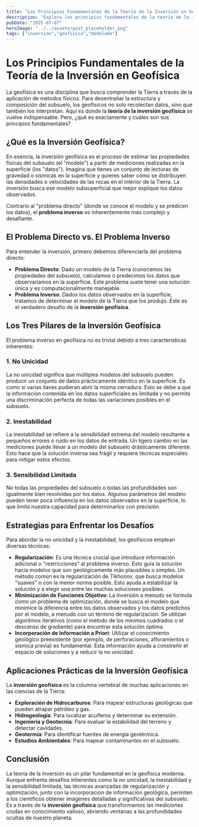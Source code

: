 ```yaml
---
title: "Los Principios Fundamentales de la Teoría de la Inversión en Geofísica"
description: "Explora los principios fundamentales de la teoría de la inversión en geofísica, diferenciando el problema directo del inverso y abordando los desafíos de no unicidad, inestabilidad y sensibilidad limitada. Descubre cómo se aplican métodos como la regularización para resolver problemas complejos y sus vastas aplicaciones prácticas en la exploración del subsuelo."
pubDate: "2025-07-07"
heroImage: "../../assets/post_placeholder.png"
tags: ["inversion","geofisica","modelado"]
---
```



# Los Principios Fundamentales de la Teoría de la Inversión en Geofísica

La geofísica es una disciplina que busca comprender la Tierra a través de la aplicación de métodos físicos. Para desentrañar la estructura y composición del subsuelo, los geofísicos no solo recolectan datos, sino que también los interpretan. Aquí es donde la **teoría de la inversión geofísica** se vuelve indispensable. Pero, ¿qué es exactamente y cuáles son sus principios fundamentales?

## ¿Qué es la Inversión Geofísica?

En esencia, la inversión geofísica es el proceso de estimar las propiedades físicas del subsuelo (el "modelo") a partir de mediciones realizadas en la superficie (los "datos"). Imagina que tienes un conjunto de lecturas de gravedad o sísmicas en la superficie y quieres saber cómo se distribuyen las densidades o velocidades de las rocas en el interior de la Tierra. La inversión busca ese modelo subsuperficial que mejor explique los datos observados.

Contrario al "problema directo" (donde se conoce el modelo y se predicen los datos), el **problema inverso** es inherentemente más complejo y desafiante.

## El Problema Directo vs. El Problema Inverso

Para entender la inversión, primero debemos diferenciarla del problema directo:

*   **Problema Directo**: Dado un modelo de la Tierra (conocemos las propiedades del subsuelo), calculamos o predecimos los datos que observaríamos en la superficie. Este problema suele tener una solución única y es computacionalmente manejable.
*   **Problema Inverso**: Dados los datos observados en la superficie, tratamos de determinar el modelo de la Tierra que los produjo. Este es el verdadero desafío de la **inversión geofísica**.

## Los Tres Pilares de la Inversión Geofísica

El problema inverso en geofísica no es trivial debido a tres características inherentes:

### 1. No Unicidad

La no unicidad significa que múltiples modelos del subsuelo pueden producir un conjunto de datos prácticamente idéntico en la superficie. Es como si varias llaves pudieran abrir la misma cerradura. Esto se debe a que la información contenida en los datos superficiales es limitada y no permite una discriminación perfecta de todas las variaciones posibles en el subsuelo.

### 2. Inestabilidad

La inestabilidad se refiere a la sensibilidad extrema del modelo resultante a pequeños errores o ruido en los datos de entrada. Un ligero cambio en las mediciones puede llevar a un modelo del subsuelo drásticamente diferente. Esto hace que la solución inversa sea frágil y requiere técnicas especiales para mitigar estos efectos.

### 3. Sensibilidad Limitada

No todas las propiedades del subsuelo o todas las profundidades son igualmente bien resolvidas por los datos. Algunos parámetros del modelo pueden tener poca influencia en los datos observados en la superficie, lo que limita nuestra capacidad para determinarlos con precisión.

## Estrategias para Enfrentar los Desafíos

Para abordar la no unicidad y la inestabilidad, los geofísicos emplean diversas técnicas:

*   **Regularización**: Es una técnica crucial que introduce información adicional o "restricciones" al problema inverso. Esto guía la solución hacia modelos que son geológicamente más plausibles o simples. Un método común es la regularización de Tikhonov, que busca modelos "suaves" o con la menor norma posible. Esto ayuda a estabilizar la solución y a elegir una entre las muchas soluciones posibles.
*   **Minimización de Funciones Objetivo**: La inversión a menudo se formula como un problema de optimización, donde se busca el modelo que minimice la diferencia entre los datos observados y los datos predichos por el modelo, a menudo con un término de regularización. Se utilizan algoritmos iterativos (como el método de los mínimos cuadrados o el descenso de gradiente) para encontrar esta solución óptima.
*   **Incorporación de Información a Priori**: Utilizar el conocimiento geológico preexistente (por ejemplo, de perforaciones, afloramientos o sísmica previa) es fundamental. Esta información ayuda a constreñir el espacio de soluciones y a reducir la no unicidad.

## Aplicaciones Prácticas de la Inversión Geofísica

La **inversión geofísica** es la columna vertebral de muchas aplicaciones en las ciencias de la Tierra:

*   **Exploración de Hidrocarburos**: Para mapear estructuras geológicas que pueden atrapar petróleo y gas.
*   **Hidrogeología**: Para localizar acuíferos y determinar su extensión.
*   **Ingeniería y Geotecnia**: Para evaluar la estabilidad del terreno y detectar cavidades.
*   **Geotermia**: Para identificar fuentes de energía geotérmica.
*   **Estudios Ambientales**: Para mapear contaminantes en el subsuelo.

## Conclusión

La teoría de la inversión es un pilar fundamental en la geofísica moderna. Aunque enfrenta desafíos inherentes como la no unicidad, la inestabilidad y la sensibilidad limitada, las técnicas avanzadas de regularización y optimización, junto con la incorporación de información geológica, permiten a los científicos obtener imágenes detalladas y significativas del subsuelo. Es a través de la **inversión geofísica** que transformamos las mediciones crudas en conocimiento valioso, abriendo ventanas a las profundidades ocultas de nuestro planeta.
